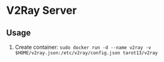 # V2Ray Server    

## Usage  
1. Create container: `sudo docker run -d --name v2ray -v $HOME/v2ray.json:/etc/v2ray/config.json tarot13/v2ray`